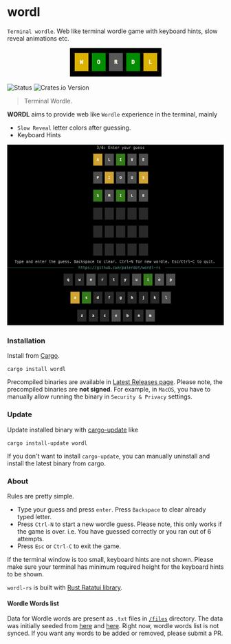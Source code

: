 # wordl

`Terminal wordle`. Web like terminal wordle game with keyboard hints, slow reveal animations etc.

<p align="center">
  <img src="./logo.png" alt="Wordl - Web like Terminal Wordle">
</p>

![Status](https://github.com/palerdot/wordl-rs/actions/workflows/rust.yml/badge.svg)
![Crates.io Version](https://img.shields.io/crates/v/wordl)

> Terminal Wordle.

**WORDL** aims to provide web like `Wordle` experience in the terminal, mainly
- `Slow Reveal` letter colors after guessing.
- Keyboard Hints

<img src="./wordl.gif" alt="Wordl - Web like Terminal Wordle">

### Installation

Install from [Cargo](https://doc.rust-lang.org/cargo/getting-started/installation.html).

```
cargo install wordl
```

Precompiled binaries are available in [Latest Releases page](https://github.com/palerdot/wordl-rs/releases/latest). Please note, the precompiled binaries are **not signed**. For example, in `MacOS`, you have to manually allow running the binary in `Security & Privacy` settings.

### Update

Update installed binary with [cargo-update](https://github.com/nabijaczleweli/cargo-update) like

```
cargo install-update wordl
```

If you don't want to install `cargo-update`, you can manually uninstall and install the latest binary from cargo.

### About

Rules are pretty simple.
- Type your guess and press `enter`. Press `Backspace` to clear already typed letter.
- Press `Ctrl-N` to start a new wordle guess. Please note, this only works if the game is over. i.e. You have guessed correctly or you ran out of 6 attempts. 
- Press `Esc` or `Ctrl-C` to exit the game.

If the terminal window is too small, keyboard hints are not shown. Please make sure your terminal has minimum required height for the keyboard hints to be shown.

`wordl-rs` is built with [Rust Ratatui library](https://github.com/ratatui-org/ratatui).

#### Wordle Words list

Data for Wordle words are present as `.txt` files in [`/files`](./src/wordle/files) directory. The data was initially seeded from [here](https://gist.github.com/cfreshman/a7b776506c73284511034e63af1017ee) and [here](https://gist.github.com/cfreshman/d5fb56316158a1575898bba1eed3b5da). Right now, wordle words list is not synced. If you want any words to be added or removed, please submit a PR.


